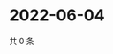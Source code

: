 # 2022-06-04

共 0 条

<!-- BEGIN WEIBO -->
<!-- 最后更新时间 Sat Jun 04 2022 12:18:15 GMT+0800 (China Standard Time) -->

<!-- END WEIBO -->
